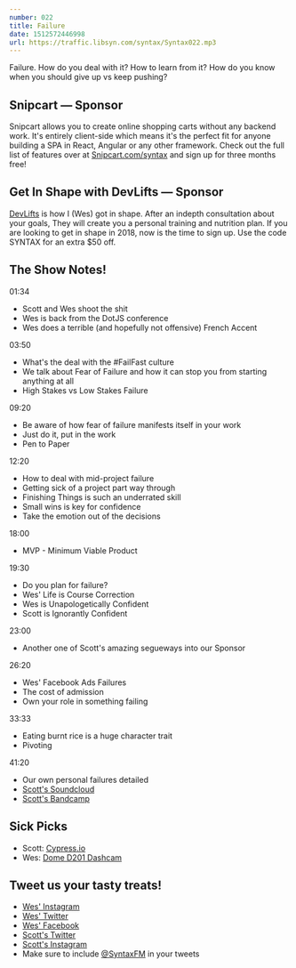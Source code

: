```yaml
---
number: 022
title: Failure
date: 1512572446998
url: https://traffic.libsyn.com/syntax/Syntax022.mp3
---
```


Failure. How do you deal with it? How to learn from it? How do you know when you should give up vs keep pushing?

## Snipcart — Sponsor

Snipcart allows you to create online shopping carts without any backend work. It's entirely client-side which means it's the perfect fit for anyone building a SPA in React, Angular or any other framework. Check out the full list of features over at [Snipcart.com/syntax](https://snipcart.com/syntax?utm_source=syntax&utm_medium=podcast&utm_campaign=syntax1) and sign up for three months free!

## Get In Shape with DevLifts — Sponsor

[DevLifts](https://devlifts.io/) is how I (Wes) got in shape. After an indepth consultation about your goals, They will create you a personal training and nutrition plan. If you are looking to get in shape in 2018, now is the time to sign up. Use the code SYNTAX for an extra $50 off.

## The Show Notes!

01:34

- Scott and Wes shoot the shit
- Wes is back from the DotJS conference
- Wes does a terrible (and hopefully not offensive) French Accent

03:50

- What's the deal with the #FailFast culture
- We talk about Fear of Failure and how it can stop you from starting anything at all
- High Stakes vs Low Stakes Failure

09:20

- Be aware of how fear of failure manifests itself in your work
- Just do it, put in the work
- Pen to Paper

12:20

- How to deal with mid-project failure
- Getting sick of a project part way through
- Finishing Things is such an underrated skill
- Small wins is key for confidence
- Take the emotion out of the decisions

18:00

- MVP - Minimum Viable Product

19:30

- Do you plan for failure?
- Wes' Life is Course Correction
- Wes is Unapologetically Confident
- Scott is Ignorantly Confident

23:00

- Another one of Scott's amazing segueways into our Sponsor

26:20

- Wes' Facebook Ads Failures
- The cost of admission
- Own your role in something failing

33:33

- Eating burnt rice is a huge character trait
- Pivoting

41:20

- Our own personal failures detailed
- [Scott's Soundcloud](https://soundcloud.com/domesticrobot/sets/best-of-domestic-robot)
- [Scott's Bandcamp](https://domesticrobot.bandcamp.com/)

## Sick Picks

- Scott: [Cypress.io](https://cypress.io)
- Wes: [Dome D201 Dashcam](http://amzn.to/2jlCAFL)

## Tweet us your tasty treats!

- [Wes' Instagram](https://www.instagram.com/wesbos/)
- [Wes' Twitter](https://twitter.com/wesbos)
- [Wes' Facebook](https://www.facebook.com/wesbos.developer)
- [Scott's Twitter](https://twitter.com/stolinski)
- [Scott's Instagram](https://www.instagram.com/stolinski/)
- Make sure to include [@SyntaxFM](https://twitter.com/SyntaxFM) in your tweets
